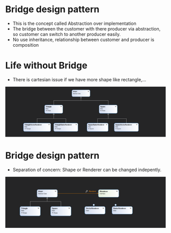 # Bridge design pattern
- This is the concept called Abstraction over implementation
- The bridge between the customer with there producer via abstraction, so customer can switch to another producer easily.
- No use inheritance, relationship between customer and producer is composition

# Life without Bridge
- There is cartesian issue if we have more shape like rectangle,...

 ![LifeWithoutBridge](https://raw.githubusercontent.com/nghianguyendev/design-pattern/aa9ef7541d00af44ed3829ff53c8fc258401c004/DesignPattern/Bridge/LifeWithouBridge.png)

# Bridge design pattern
- Separation of concern: Shape or Renderer can be changed indepently.

![BridgeDesignPattern](https://github.com/nghianguyendev/design-pattern/blob/master/Bridge/Bridge.png)
